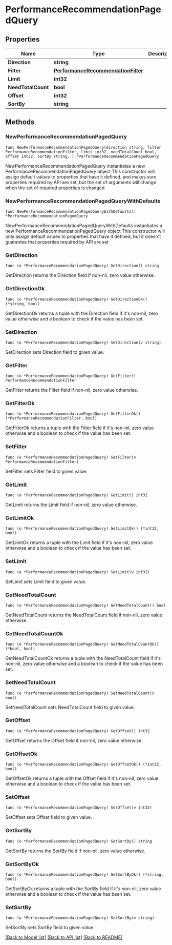 # PerformanceRecommendationPagedQuery

## Properties

Name | Type | Description | Notes
------------ | ------------- | ------------- | -------------
**Direction** | **string** |  | 
**Filter** | [**PerformanceRecommendationFilter**](PerformanceRecommendationFilter.md) |  | 
**Limit** | **int32** |  | 
**NeedTotalCount** | **bool** |  | 
**Offset** | **int32** |  | 
**SortBy** | **string** |  | 

## Methods

### NewPerformanceRecommendationPagedQuery

`func NewPerformanceRecommendationPagedQuery(direction string, filter PerformanceRecommendationFilter, limit int32, needTotalCount bool, offset int32, sortBy string, ) *PerformanceRecommendationPagedQuery`

NewPerformanceRecommendationPagedQuery instantiates a new PerformanceRecommendationPagedQuery object
This constructor will assign default values to properties that have it defined,
and makes sure properties required by API are set, but the set of arguments
will change when the set of required properties is changed

### NewPerformanceRecommendationPagedQueryWithDefaults

`func NewPerformanceRecommendationPagedQueryWithDefaults() *PerformanceRecommendationPagedQuery`

NewPerformanceRecommendationPagedQueryWithDefaults instantiates a new PerformanceRecommendationPagedQuery object
This constructor will only assign default values to properties that have it defined,
but it doesn't guarantee that properties required by API are set

### GetDirection

`func (o *PerformanceRecommendationPagedQuery) GetDirection() string`

GetDirection returns the Direction field if non-nil, zero value otherwise.

### GetDirectionOk

`func (o *PerformanceRecommendationPagedQuery) GetDirectionOk() (*string, bool)`

GetDirectionOk returns a tuple with the Direction field if it's non-nil, zero value otherwise
and a boolean to check if the value has been set.

### SetDirection

`func (o *PerformanceRecommendationPagedQuery) SetDirection(v string)`

SetDirection sets Direction field to given value.


### GetFilter

`func (o *PerformanceRecommendationPagedQuery) GetFilter() PerformanceRecommendationFilter`

GetFilter returns the Filter field if non-nil, zero value otherwise.

### GetFilterOk

`func (o *PerformanceRecommendationPagedQuery) GetFilterOk() (*PerformanceRecommendationFilter, bool)`

GetFilterOk returns a tuple with the Filter field if it's non-nil, zero value otherwise
and a boolean to check if the value has been set.

### SetFilter

`func (o *PerformanceRecommendationPagedQuery) SetFilter(v PerformanceRecommendationFilter)`

SetFilter sets Filter field to given value.


### GetLimit

`func (o *PerformanceRecommendationPagedQuery) GetLimit() int32`

GetLimit returns the Limit field if non-nil, zero value otherwise.

### GetLimitOk

`func (o *PerformanceRecommendationPagedQuery) GetLimitOk() (*int32, bool)`

GetLimitOk returns a tuple with the Limit field if it's non-nil, zero value otherwise
and a boolean to check if the value has been set.

### SetLimit

`func (o *PerformanceRecommendationPagedQuery) SetLimit(v int32)`

SetLimit sets Limit field to given value.


### GetNeedTotalCount

`func (o *PerformanceRecommendationPagedQuery) GetNeedTotalCount() bool`

GetNeedTotalCount returns the NeedTotalCount field if non-nil, zero value otherwise.

### GetNeedTotalCountOk

`func (o *PerformanceRecommendationPagedQuery) GetNeedTotalCountOk() (*bool, bool)`

GetNeedTotalCountOk returns a tuple with the NeedTotalCount field if it's non-nil, zero value otherwise
and a boolean to check if the value has been set.

### SetNeedTotalCount

`func (o *PerformanceRecommendationPagedQuery) SetNeedTotalCount(v bool)`

SetNeedTotalCount sets NeedTotalCount field to given value.


### GetOffset

`func (o *PerformanceRecommendationPagedQuery) GetOffset() int32`

GetOffset returns the Offset field if non-nil, zero value otherwise.

### GetOffsetOk

`func (o *PerformanceRecommendationPagedQuery) GetOffsetOk() (*int32, bool)`

GetOffsetOk returns a tuple with the Offset field if it's non-nil, zero value otherwise
and a boolean to check if the value has been set.

### SetOffset

`func (o *PerformanceRecommendationPagedQuery) SetOffset(v int32)`

SetOffset sets Offset field to given value.


### GetSortBy

`func (o *PerformanceRecommendationPagedQuery) GetSortBy() string`

GetSortBy returns the SortBy field if non-nil, zero value otherwise.

### GetSortByOk

`func (o *PerformanceRecommendationPagedQuery) GetSortByOk() (*string, bool)`

GetSortByOk returns a tuple with the SortBy field if it's non-nil, zero value otherwise
and a boolean to check if the value has been set.

### SetSortBy

`func (o *PerformanceRecommendationPagedQuery) SetSortBy(v string)`

SetSortBy sets SortBy field to given value.



[[Back to Model list]](../README.md#documentation-for-models) [[Back to API list]](../README.md#documentation-for-api-endpoints) [[Back to README]](../README.md)


